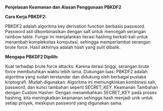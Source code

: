 __Penjelasan Keamanan dan Alasan Penggunaan PBKDF2__

__Cara Kerja PBKDF2:__

PBKDF2 adalah algoritma key derivation function berbasis password.
Password asli dikombinasikan dengan salt untuk mencegah serangan rainbow table.
Fungsi ini menjalankan iterasi hashing berkali-kali untuk menambah kompleksitas komputasi, sehingga memperlambat serangan brute force.
Hasil akhirnya adalah hash yang sulit dibalik.

__Mengapa PBKDF2 Dipilih:__

Kuat terhadap brute force attacks: Karena iterasi tinggi, serangan brute force membutuhkan waktu lebih lama.
Dukungan luas: PBKDF2 adalah algoritma yang sudah terstandar dan didukung oleh berbagai pustaka kriptografi.
Mudah digunakan: Algoritma ini memungkinkan kombinasi salt, password, dan kunci tambahan seperti SECRET_KEY.
Keamanan Tambahan dengan Custom Hasher:
Dengan menambahkan SECRET_KEY pada proses hashing, kita meningkatkan keamanan sehingga hash menjadi unik untuk setiap proyek, meskipun password yang digunakan sama.
